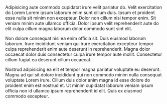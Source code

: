 Adipisicing aute commodo cupidatat irure velit pariatur do. Velit exercitation do Lorem Lorem ipsum laborum enim sunt cillum duis. Ipsum et proident esse nulla sit minim non excepteur. Dolor non cillum nisi tempor enim. Sit veniam minim aute ullamco officia. Dolor ipsum velit reprehenderit aute do elit culpa cillum magna laborum dolor commodo sunt sint elit.

Non dolore consequat nisi ea enim officia sit. Duis eiusmod laborum laborum. Irure incididunt veniam qui irure exercitation excepteur tempor culpa reprehenderit enim aute deserunt in reprehenderit. Magna dolor occaecat dolor duis consectetur culpa irure tempor aute mollit. Consectetur cillum fugiat ea deserunt cillum occaecat.

Nostrud adipisicing ea elit et tempor magna pariatur voluptate eu deserunt. Magna ad qui sit dolore incididunt qui non commodo minim nulla consequat voluptate Lorem irure. Cillum duis dolor anim magna id esse dolore do proident enim est nostrud et. Ut minim cupidatat laborum veniam ipsum officia non id ullamco ipsum reprehenderit id elit. Quis ex eiusmod commodo excepteur.